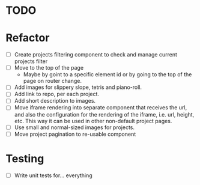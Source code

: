 # TODO

# Refactor

- [ ] Create projects filtering component to check and manage current projects filter
- [ ] Move to the top of the page
  - Maybe by goint to a specific element id or by going to the top of the page on router change.
- [ ] Add images for slippery slope, tetris and piano-roll.
- [ ] Add link to repo, per each project.
- [ ] Add short description to images.
- [ ] Move iframe rendering into separate component that receives the url, and also the configuration for the rendering of the iframe, i.e. url, height, etc. This way it can be used in other non-default project pages.
- [ ] Use small and normal-sized images for projects.
- [ ] Move project pagination to re-usable component

# Testing

- [ ] Write unit tests for... everything
